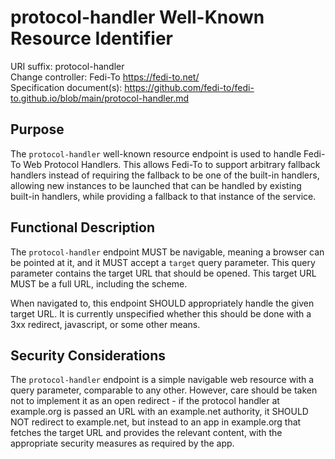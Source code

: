 # protocol-handler Well-Known Resource Identifier

URI suffix: protocol-handler  
Change controller: Fedi-To https://fedi-to.net/  
Specification document(s): https://github.com/fedi-to/fedi-to.github.io/blob/main/protocol-handler.md

## Purpose

The `protocol-handler` well-known resource endpoint is used to handle Fedi-To
Web Protocol Handlers. This allows Fedi-To to support arbitrary fallback
handlers instead of requiring the fallback to be one of the built-in handlers,
allowing new instances to be launched that can be handled by existing built-in
handlers, while providing a fallback to that instance of the service.

## Functional Description

The `protocol-handler` endpoint MUST be navigable, meaning a browser can be
pointed at it, and it MUST accept a `target` query parameter. This query
parameter contains the target URL that should be opened. This target URL MUST
be a full URL, including the scheme.

When navigated to, this endpoint SHOULD appropriately handle the given target
URL. It is currently unspecified whether this should be done with a 3xx
redirect, javascript, or some other means.

## Security Considerations

The `protocol-handler` endpoint is a simple navigable web resource with a query
parameter, comparable to any other. However, care should be taken not to
implement it as an open redirect - if the protocol handler at example.org is
passed an URL with an example.net authority, it SHOULD NOT redirect to
example.net, but instead to an app in example.org that fetches the target URL
and provides the relevant content, with the appropriate security measures as
required by the app.
